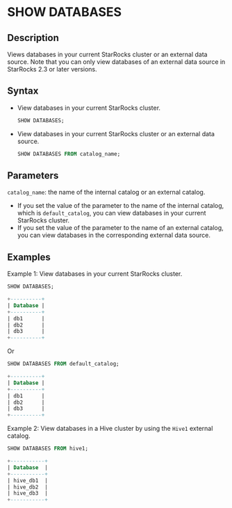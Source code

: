 # SHOW DATABASES

## Description

Views databases in your current StarRocks cluster or an external data source. Note that you can only view databases of an external data source in StarRocks 2.3 or later versions.

## Syntax

- View databases in your current StarRocks cluster.

    ```SQL
    SHOW DATABASES;
    ```

- View databases in your current StarRocks cluster or an external data source.

    ```SQL
    SHOW DATABASES FROM catalog_name;
    ```

## Parameters

`catalog_name`: the name of the internal catalog or an external catalog.

- If you set the value of the parameter to the name of the internal catalog, which is `default_catalog`, you can view databases in your current StarRocks cluster.
- If you set the value of the parameter to the name of an external catalog, you can view databases in the corresponding external data source.

## Examples

Example 1: View databases in your current StarRocks cluster.

```SQL
SHOW DATABASES;

+----------+
| Database |
+----------+
| db1      |
| db2      |
| db3      |
+----------+
```

Or

```SQL
SHOW DATABASES FROM default_catalog;

+----------+
| Database |
+----------+
| db1      |
| db2      |
| db3      |
+----------+
```

Example 2: View databases in a Hive cluster by using the `Hive1` external catalog.

```SQL
SHOW DATABASES FROM hive1;

+-----------+
| Database  |
+-----------+
| hive_db1  |
| hive_db2  |
| hive_db3  |
+-----------+
```

